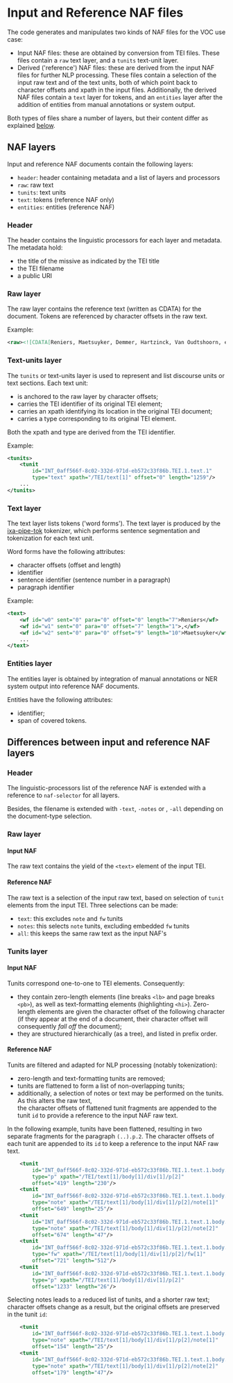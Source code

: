 # Input and Reference NAF files

The code generates and manipulates two kinds of NAF files for the VOC use case:

* Input NAF files: these are obtained by conversion from TEI files. These files contain a `raw` text layer, and a `tunits` text-unit layer.
* Derived ('reference') NAF files: these are derived from the input NAF files for further NLP processing. These files contain a 
selection of the input raw text and of the text units, both of which point back to character offsets and xpath in the 
input files. Additionally, the derived NAF files contain a `text` layer for tokens, and an `entities` layer after the 
addition of entities from manual annotations or system output.

Both types of files share a number of layers, but their content differ as explained [below](#differences-between-input-and-reference-naf-layers).

## NAF layers
Input and reference NAF documents contain the following layers:

* `header`: header containing metadata and a list of layers and processors
* `raw`: raw text
* `tunits`: text units
* `text`: tokens (reference NAF only)
* `entities`: entities (reference NAF)

### Header
The header contains the linguistic processors for each layer and metadata. The metadata hold:

  * the title of the missive as indicated by the TEI title
  * the TEI filename
  * a public URI

### Raw layer
The raw layer contains the reference text (written as CDATA) for the document. Tokens are referenced by character offsets in the raw text.

Example:
```xml
<raw><![CDATA[Reniers, Maetsuyker, Demmer, Hartzinck, Van Oudtshoorn, enz.]]></raw>
```

### Text-units layer
The `tunits` or text-units layer is used to represent and list discourse units or text sections.
Each text unit:

* is anchored to the raw layer by character offsets;
* carries the TEI identifier of its original TEI element;
* carries an xpath identifying its location in the original TEI document;
* carries a type corresponding to its original TEI element.

Both the xpath and type are derived from the TEI identifier.

Example:
```xml
<tunits>
    <tunit
        id="INT_0aff566f-8c02-332d-971d-eb572c33f86b.TEI.1.text.1"
        type="text" xpath="/TEI/text[1]" offset="0" length="1259"/>
    ...        
</tunits>
```

### Text layer
The text layer lists tokens ('word forms'). 
The text layer is produced by the [ixa-pipe-tok](https://github.com/ixa-ehu/ixa-pipe-tok) tokenizer, which performs 
sentence segmentation and tokenization for each text unit. 

Word forms have the following attributes:

* character offsets (offset and length)
* identifier
* sentence identifier (sentence number in a paragraph)
* paragraph identifier 

Example:
```xml
<text>
    <wf id="w0" sent="0" para="0" offset="0" length="7">Reniers</wf>
    <wf id="w1" sent="0" para="0" offset="7" length="1">,</wf>
    <wf id="w2" sent="0" para="0" offset="9" length="10">Maetsuyker</wf>
    ...
</text>
```

### Entities layer
The entities layer is obtained by integration of manual annotations or NER system output into reference NAF documents.

Entities have the following attributes:

* identifier;
* span of covered tokens.

## Differences between input and reference NAF layers

### Header
The linguistic-processors list of the reference NAF is extended with a reference to `naf-selector` for all layers.

Besides, the filename is extended with `-text`, `-notes` or , `-all` depending on the document-type selection.

### Raw layer
#### Input NAF
The raw text contains the yield of the `<text>` element of the input TEI.

#### Reference NAF
The raw text is a selection of the input raw text, based on selection of `tunit` elements from the input TEI.
Three selections can be made:

* `text`: this excludes `note` and `fw` tunits
* `notes`: this selects `note` tunits, excluding embedded `fw` tunits
* `all`: this keeps the same raw text as the input NAF's   

### Tunits layer
#### Input NAF
Tunits correspond one-to-one to TEI elements. Consequently:
 
* they contain zero-length elements (line breaks `<lb>` and page breaks `<pb>`), as well as text-formatting elements (highlighting `<hi>`). 
Zero-length elements are given the character offset of the following character (if they appear at the end of a document, 
their character offset will consequently *fall off* the document); 
* they are structured hierarchically (as a tree), and listed in prefix order.

#### Reference NAF
Tunits are filtered and adapted for NLP processing (notably tokenization):

* zero-length and text-formatting tunits are removed; 
* tunits are flattened to form a list of non-overlapping tunits; 
* additionally, a selection of notes or text may be performed on the tunits. As this alters the raw text,  
the character offsets of flattened tunit fragments are
appended to the tunit `id` to provide a reference to the input NAF raw text. 

In the following example, tunits have been flattened, resulting in two separate fragments for the paragraph `(..).p.2`.
The character offsets of each tunit are appended to its `id` to keep a reference to the input NAF raw text.
```xml
    <tunit
        id="INT_0aff566f-8c02-332d-971d-eb572c33f86b.TEI.1.text.1.body.1.div.1.p.2.co419-230"
        type="p" xpath="/TEI/text[1]/body[1]/div[1]/p[2]"
        offset="419" length="230"/>
    <tunit
        id="INT_0aff566f-8c02-332d-971d-eb572c33f86b.TEI.1.text.1.body.1.div.1.p.2.note.1.co649-25"
        type="note" xpath="/TEI/text[1]/body[1]/div[1]/p[2]/note[1]"
        offset="649" length="25"/>
    <tunit
        id="INT_0aff566f-8c02-332d-971d-eb572c33f86b.TEI.1.text.1.body.1.div.1.p.2.note.2.co674-47"
        type="note" xpath="/TEI/text[1]/body[1]/div[1]/p[2]/note[2]"
        offset="674" length="47"/>
    <tunit
        id="INT_0aff566f-8c02-332d-971d-eb572c33f86b.TEI.1.text.1.body.1.div.1.p.2.fw.1.co721-512"
        type="fw" xpath="/TEI/text[1]/body[1]/div[1]/p[2]/fw[1]"
        offset="721" length="512"/>
    <tunit
        id="INT_0aff566f-8c02-332d-971d-eb572c33f86b.TEI.1.text.1.body.1.div.1.p.2.co1233-26"
        type="p" xpath="/TEI/text[1]/body[1]/div[1]/p[2]"
        offset="1233" length="26"/>
```

Selecting notes leads to a reduced list of tunits, and a shorter raw text; character offsets change as a result, but the 
original offsets are preserved in the tunit `id`:

```xml
    <tunit
        id="INT_0aff566f-8c02-332d-971d-eb572c33f86b.TEI.1.text.1.body.1.div.1.p.2.note.1.co649-25"
        type="note" xpath="/TEI/text[1]/body[1]/div[1]/p[2]/note[1]"
        offset="154" length="25"/>
    <tunit
        id="INT_0aff566f-8c02-332d-971d-eb572c33f86b.TEI.1.text.1.body.1.div.1.p.2.note.2.co674-47"
        type="note" xpath="/TEI/text[1]/body[1]/div[1]/p[2]/note[2]"
        offset="179" length="47"/>
```